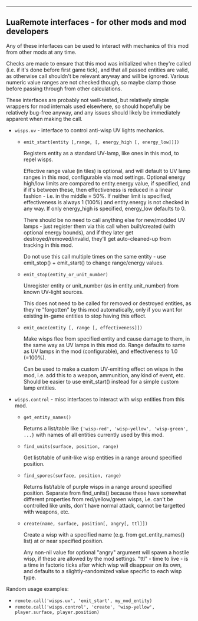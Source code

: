 --------------------

## LuaRemote interfaces - for other mods and mod developers

Any of these interfaces can be used to interact with mechanics of this mod from other mods at any time.

Checks are made to ensure that this mod was initialized when they're called (i.e. if it's done before first game tick), and that all passed entities are valid, as otherwise call shouldn't be relevant anyway and will be ignored. Various numeric value ranges are not checked though, so maybe clamp those before passing through from other calculations.

These interfaces are probably not well-tested, but relatively simple wrappers for mod internals used elsewhere, so should hopefully be relatively bug-free anyway, and any issues should likely be immediately apparent when making the call.

- `wisps.uv` - interface to control anti-wisp UV lights mechanics.

    - `emit_start(entity [,range, [, energy_high [, energy_low]]])`

        Registers entity as a standard UV-lamp, like ones in this mod, to repel wisps.

        Effective range value (in tiles) is optional, and will default to UV lamp ranges in this mod, configurable via mod settings.
        Optional energy high/low limits are compared to entity.energy value, if specified, and if it's between these, then effectiveness is reduced in a linear fashion - i.e. in the middle = 50%.
        If neither limit is specified, effectiveness is always 1 (100%) and entity.energy is not checked in any way.
        If only energy_high is specified, energy_low defaults to 0.

        There should be no need to call anything else for new/modded UV lamps - just register them via this call when built/created (with optional energy bounds), and if they later get destroyed/removed/invalid, they'll get auto-cleaned-up from tracking in this mod.

        Do not use this call multiple times on the same entity - use emit_stop() + emit_start() to change range/energy values.
        &nbsp;

    - `emit_stop(entity_or_unit_number)`

        Unregister entity or unit_number (as in entity.unit_number) from known UV-light sources.

        This does not need to be called for removed or destroyed entities, as they're "forgotten" by this mod automatically, only if you want for existing in-game entities to stop having this effect.
        &nbsp;

    - `emit_once(entity [, range [, effectiveness]])`

        Make wisps flee from specified entity and cause damage to them, in the same way as UV lamps in this mod do.
        Range defaults to same as UV lamps in the mod (configurable), and effectiveness to 1.0 (=100%).

        Can be used to make a custom UV-emitting effect on wisps in the mod, i.e. add this to a weapon, ammunition, any kind of event, etc.
        Should be easier to use emit_start() instead for a simple custom lamp entities.
        &nbsp;

- `wisps.control` - misc interfaces to interact with wisp entities from this mod.

    - `get_entity_names()`

        Returns a list/table like `{'wisp-red', 'wisp-yellow', 'wisp-green', ...}` with names of all entities currently used by this mod.
        &nbsp;

    - `find_units(surface, position, range)`

        Get list/table of unit-like wisp entities in a range around specified position.
        &nbsp;

    - `find_spores(surface, position, range)`

        Returns list/table of purple wisps in a range around specified position.
        Separate from find_units() because these have somewhat different properties from red/yellow/green wisps, i.e. can't be controlled like units, don't have normal attack, cannot be targetted with weapons, etc.
        &nbsp;

    - `create(name, surface, position[, angry[, ttl]])`

        Create a wisp with a specified name (e.g. from get_entity_names() list) at or near specified position.

        Any non-nil value for optional "angry" argument will spawn a hostile wisp, if these are allowed by the mod settings.
        "ttl" - time to live - is a time in factorio ticks after which wisp will disappear on its own, and defaults to a slightly-randomized value specific to each wisp type.
        &nbsp;

Random usage examples:

- `remote.call('wisps.uv', 'emit_start', my_mod_entity)`
- `remote.call('wisps.control', 'create', 'wisp-yellow', player.surface, player.position)`

